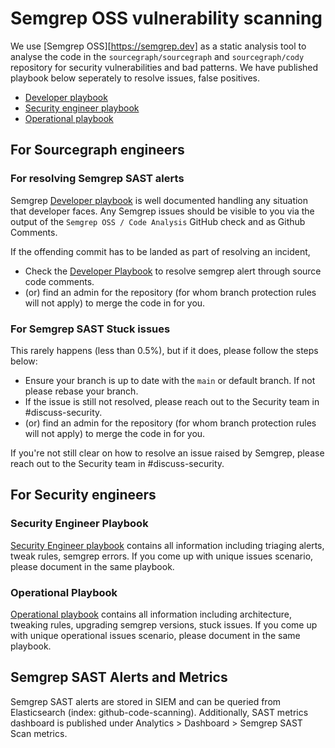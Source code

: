 # Semgrep OSS vulnerability scanning

We use [Semgrep OSS][https://semgrep.dev] as a static analysis tool to analyse the code in the
`sourcegraph/sourcegraph` and `sourcegraph/cody` repository for security vulnerabilities
and bad patterns. We have published playbook below seperately to resolve issues, false positives.

- [Developer playbook](https://github.com/sourcegraph/infrastructure/tree/main/security/tooling/sast/playbook)
- [Security engineer playbook](https://github.com/sourcegraph/infrastructure/blob/main/security/tooling/sast/playbook/security-engineers-playbook.md)
- [Operational playbook](https://github.com/sourcegraph/infrastructure/blob/main/security/tooling/sast/playbook/operational-playbook.md)

## For Sourcegraph engineers

### For resolving Semgrep SAST alerts

Semgrep [Developer playbook](https://github.com/sourcegraph/infrastructure/tree/main/security/tooling/sast/playbook) is well documented handling any situation that developer faces.
Any Semgrep issues should be visible to you via the output of the `Semgrep OSS /
Code Analysis` GitHub check and as Github Comments.

If the offending commit has to be landed as part of resolving an incident,

- Check the [Developer Playbook](https://github.com/sourcegraph/infrastructure/tree/main/security/tooling/sast/playbook) to resolve semgrep alert through source code comments.
- (or) find an admin for the repository (for whom branch protection rules will not apply) to
  merge the code in for you.

### For Semgrep SAST Stuck issues

This rarely happens (less than 0.5%), but if it does, please follow the steps below:

- Ensure your branch is up to date with the `main` or default branch. If not please rebase your branch.
- If the issue is still not resolved, please reach out to the Security team in #discuss-security.
- (or) find an admin for the repository (for whom branch protection rules will not apply) to
  merge the code in for you.

If you're not still clear on how to resolve an issue raised by Semgrep, please reach out
to the Security team in #discuss-security.

## For Security engineers

### Security Engineer Playbook

[Security Engineer playbook](https://github.com/sourcegraph/infrastructure/blob/main/security/tooling/sast/playbook/security-engineers-playbook.md) contains all information including triaging alerts, tweak rules, semgrep errors.
If you come up with unique issues scenario, please document in the same playbook.

### Operational Playbook

[Operational playbook](https://github.com/sourcegraph/infrastructure/blob/main/security/tooling/sast/playbook/operational-playbook.md) contains all information including architecture, tweaking rules, upgrading
semgrep versions, stuck issues. If you come up with unique operational issues scenario, please document
in the same playbook.

## Semgrep SAST Alerts and Metrics

Semgrep SAST alerts are stored in SIEM and can be queried from Elasticsearch (index: github-code-scanning).
Additionally, SAST metrics dashboard is published under Analytics > Dashboard > Semgrep SAST Scan metrics.
